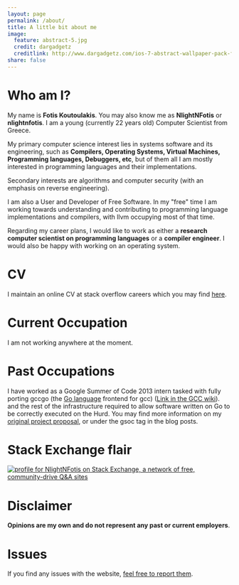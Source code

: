```yaml
---
layout: page
permalink: /about/
title: A little bit about me
image:
  feature: abstract-5.jpg
  credit: dargadgetz
  creditlink: http://www.dargadgetz.com/ios-7-abstract-wallpaper-pack-for-iphone-5-and-ipod-touch-retina/
share: false
---
```


# Who am I?

My name is **Fotis Koutoulakis**. You may also know me as **NlightNFotis** or **nlightnfotis**.
I am a young (currently 22 years old) Computer Scientist from Greece.

My primary computer science interest lies in systems software and its engineering, 
such as **Compilers, Operating Systems, Virtual Machines, Programming languages, Debuggers, etc**, but of them all
I am mostly interested in programming languages and their implementations.

Secondary interests are algorithms and computer security (with an emphasis on reverse engineering).

I am also a User and Developer of Free Software. In my "free" time I am working towards understanding
and contributing to programming language implementations and compilers, with llvm occupying most of that time.

Regarding my career plans, I would like to work as either a **research computer scientist on programming languages** 
or a **compiler engineer**. I would also be happy with working on an operating system.

# CV

I maintain an online CV at stack overflow careers which you may find [here](http://careers.stackoverflow.com/FotisKoutoulakis).

# Current Occupation

I am not working anywhere at the moment.

# Past Occupations

I have worked as a Google Summer of Code 2013 intern tasked with fully porting gccgo (the [Go language](http://golang.org) frontend for gcc) ([Link in the GCC wiki](http://gcc.gnu.org/wiki/SummerOfCode#A2013)).
and the rest of the infrastructure required to allow software written on Go to be correctly executed on the Hurd. 
You may find more information on my [original project proposal](http://www.google-melange.com/gsoc/proposal/review/google/gsoc2013/nlightnfotis/1), or under the gsoc tag in the blog posts.

# Stack Exchange flair

[![profile for NlightNFotis on Stack Exchange, a network of free, community-drive Q&amp;A sites][id]](http://stackexchange.com/users/1529353)

[id]: http://stackexchange.com/users/flair/1529353.png "Stack Exchange flair"

# Disclaimer

**Opinions are my own and do not represent any past or current employers**.

# Issues

If you find any issues with the website, [feel free to report them](https://github.com/NlightNFotis/nlightnfotis.github.io/issues).
